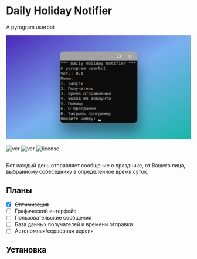 # Daily Holiday Notifier
A pyrogram userbot

<img src="https://github.com/SinYaYa-SoVa/pyrogram-userbot-DHN/blob/main/res/cover.png?raw=true" alt=coverDHN>

<i></i>
<img src="https://img.shields.io/badge/lang-ru-pink" alt="ver"/>
<img src="https://img.shields.io/badge/ver-0.1-pink" alt="ver"/>
<img src="https://img.shields.io/github/license/SinYaYa-SoVa/pyrogram-userbot-DHN?color=pink&logo=SiN" alt="license"/>

<a name="Описание"></a>


## <a name="Описание"></a>
Бот каждый день отправляет сообщение о празднике, от Вашего лица, выбранному собеседнику в определенное время суток.

## Планы
- [X] ~~Оптимизация~~
- [ ] Графический интерфейс
- [ ] Пользовательские сообщения
- [ ] База данных получателей и времени отправки
- [ ] Автономная/серверная версия

## Установка


